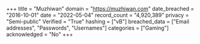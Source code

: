 +++
title = "Muzhiwan"
domain = "https://muzhiwan.com"
date_breached = "2016-10-01"
date = "2022-05-04"
record_count = "4,920,389"
privacy = "Semi-public"
Verified = "True"
hashing = ["vB"]
breached_data = ["Email addresses", "Passwords", "Usernames"]
categories = ["Gaming"]
acknowledged = "No"
+++
